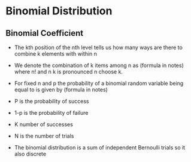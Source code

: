 # Binomial Distribution

## Binomial Coefficient

- The kth position of the nth level tells us how many ways are there to
  combine k elements with within n

- We denote the combination of k items among n as (formula in notes)
  where n! and n k is pronounced n choose k.

- For fixed n and p the probability of a binomial random variable being
  equal to is given by (formula in notes)

- P is the probability of success

- 1-p is the probability of failure

- K number of successes

- N is the number of trials

- The binomial distribution is a sum of independent Bernoulli trials so
  it also discrete
